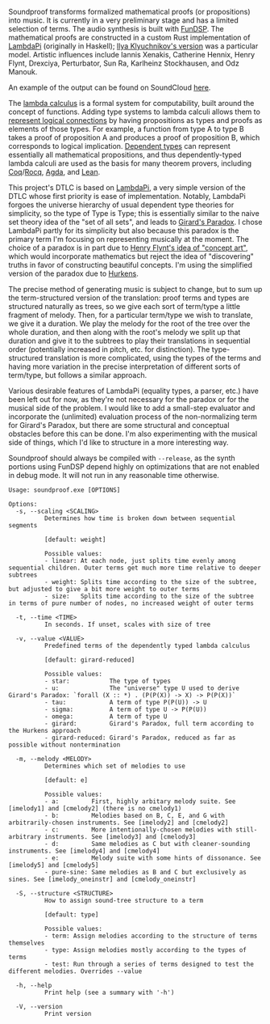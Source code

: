 Soundproof transforms formalized mathematical proofs (or propositions) into music.
It is currently in a very preliminary stage and has a limited selection of terms. The audio synthesis is built with
[FunDSP](https://github.com/SamiPerttu/fundsp). The mathematical proofs are constructed in a
custom Rust implementation of [LambdaPi](https://www.andres-loeh.de/LambdaPi/) (originally in Haskell);
[Ilya Klyuchnikov's version](https://github.com/ilya-klyuchnikov/lambdapi) was a particular model.
Artistic influences include Iannis Xenakis, Catherine Hennix, Henry Flynt, Drexciya, Perturbator, Sun Ra, Karlheinz Stockhausen, and Odz Manouk.

<!-- Examples of the output can be found on SoundCloud [here (type-structured)](https://soundcloud.com/user-619734785/system-output-v13)
and [here (term-structured)](https://soundcloud.com/user-619734785/system-output-v12). -->

An example of the output can be found on SoundCloud [here](https://soundcloud.com/user-619734785/girards-paradox-well-foundedness-of-omega).

The [lambda calculus](https://en.wikipedia.org/wiki/Lambda_calculus) is a formal system for computability,
built around the concept of functions. Adding type systems to lambda calculi allows them to [represent logical
connections](https://en.wikipedia.org/wiki/Curry%E2%80%93Howard_correspondence) by having propositions as types
and proofs as elements of those types. For example, a function from type A to type B takes a proof of proposition A
and produces a proof of proposition B, which corresponds to logical implication. 
[Dependent types](https://en.wikipedia.org/wiki/Dependent_type) can represent essentially all mathematical propositions,
and thus dependently-typed lambda calculi are used as the basis for many theorem provers, including 
[Coq](https://coq.inria.fr/)/[Rocq](https://rocq-prover.org/about#history), [Agda](https://github.com/agda/agda),
and [Lean](https://lean-lang.org/).

This project's DTLC is based on [LambdaPi](https://www.andres-loeh.de/LambdaPi/), a very simple version
of the DTLC whose first priority is ease of implementation.
Notably, LambdaPi forgoes the universe hierarchy of usual dependent type theories for simplicity,
so the type of Type is Type; this is essentially similar to the naive set theory idea 
of the "set of all sets", and leads to [Girard's Paradox](https://en.wikipedia.org/wiki/System_U).
I chose LambdaPi partly for its simplicity but also because this paradox is the primary 
term I'm focusing on representing musically at the moment.
The choice of a paradox is in part due to [Henry Flynt's idea of "concept art"](https://henryflynt.org/aesthetics/conart.html), 
which would incorporate mathematics but reject the idea of "discovering" truths in favor of constructing
beautiful concepts.
I'm using the simplified version of the paradox due to [Hurkens](https://www.cs.cmu.edu/~kw/scans/hurkens95tlca.pdf).

The precise method of generating music is subject to change, but to sum up the term-structured 
version of the translation: proof terms and types are structured naturally as trees, so we give 
each sort of term/type a little fragment of melody. Then, for a particular term/type we wish to 
translate, we give it a duration. We play the melody for the root of the tree over the whole
duration, and then along with the root's melody we split up that duration and give it to the subtrees
to play their translations in sequential order (potentially increased in pitch, etc. for distinction).
The type-structured translation is more complicated, using the types of the terms and having more
variation in the precise interpretation of different sorts of term/type, but follows a similar approach.

Various desirable features of LambdaPi (equality types, a parser, etc.) have been left out for now,
as they're not necessary for the paradox or for the musical side of the problem.
I would like to add a small-step evaluator and incorporate the (unlimited)
evaluation process of the non-normalizing term for Girard's Paradox, but there are some structural and
conceptual obstacles before this can be done. I'm also experimenting with the musical side of things,
which I'd like to structure in a more interesting way.

Soundproof should always be compiled with `--release`, as the synth portions using FunDSP depend highly
on optimizations that are not enabled in debug mode. It will not run in any reasonable time
otherwise.

```
Usage: soundproof.exe [OPTIONS]

Options:
  -s, --scaling <SCALING>
          Determines how time is broken down between sequential segments

          [default: weight]

          Possible values:
          - linear: At each node, just splits time evenly among sequential children. Outer terms get much more time relative to deeper subtrees
          - weight: Splits time according to the size of the subtree, but adjusted to give a bit more weight to outer terms
          - size:   Splits time according to the size of the subtree in terms of pure number of nodes, no increased weight of outer terms

  -t, --time <TIME>
          In seconds. If unset, scales with size of tree

  -v, --value <VALUE>
          Predefined terms of the dependently typed lambda calculus

          [default: girard-reduced]

          Possible values:
          - star:           The type of types
          - u:              The "universe" type U used to derive Girard's Paradox: `forall (X :: *) . (P(P(X)) -> X) -> P(P(X))`
          - tau:            A term of type P(P(U)) -> U
          - sigma:          A term of type U -> P(P(U))
          - omega:          A term of type U
          - girard:         Girard's Paradox, full term according to the Hurkens approach
          - girard-reduced: Girard's Paradox, reduced as far as possible without nontermination

  -m, --melody <MELODY>
          Determines which set of melodies to use

          [default: e]

          Possible values:
          - a:         First, highly arbitary melody suite. See [imelody1] and [cmelody2] (there is no cmelody1)
          - b:         Melodies based on B, C, E, and G with arbitrarily-chosen instruments. See [imelody2] and [cmelody2]
          - c:         More intentionally-chosen melodies with still-arbitrary instruments. See [imelody3] and [cmelody3]
          - d:         Same melodies as C but with cleaner-sounding instruments. See [imelody4] and [cmelody4]
          - e:         Melody suite with some hints of dissonance. See [imelody5] and [cmelody5]
          - pure-sine: Same melodies as B and C but exclusively as sines. See [imelody_oneinstr] and [cmelody_oneinstr]

  -S, --structure <STRUCTURE>
          How to assign sound-tree structure to a term

          [default: type]

          Possible values:
          - term: Assign melodies according to the structure of terms themselves
          - type: Assign melodies mostly according to the types of terms
          - test: Run through a series of terms designed to test the different melodies. Overrides --value

  -h, --help
          Print help (see a summary with '-h')

  -V, --version
          Print version
```
